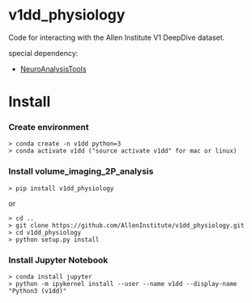 # v1dd_physiology  
Code for interacting with the Allen Institute V1 DeepDive dataset.  
  
special dependency:
* [NeuroAnalysisTools](https://github.com/zhuangjun1981/NeuroAnalysisTools)  

# Install
### Create environment
```
> conda create -n v1dd python=3
> conda activate v1dd ("source activate v1dd" for mac or linux)
```

### Install volume_imaging_2P_analysis
```
> pip install v1dd_physiology
```  
  
or  

```
> cd ..
> git clone https://github.com/AllenInstitute/v1dd_physiology.git
> cd v1dd_physiology
> python setup.py install
``` 
  
### Install Jupyter Notebook
```
> conda install jupyter
> python -m ipykernel install --user --name v1dd --display-name "Python3 (v1dd)"
```